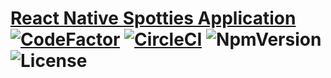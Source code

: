# [React Native Spotties Application](https://www.mz-hp.com/) [![CodeFactor](https://www.codefactor.io/repository/github/xyz321cod/reactnativeloginscreen/badge)](https://www.codefactor.io/repository/github/xyz321cod/reactnativeloginscreen) [![CircleCI](https://circleci.com/gh/XYZ321COD/ReactNativeLoginScreen.svg?style=svg)](https://app.circleci.com/pipelines/github/XYZ321COD/ReactNativeLoginScreen?branch=master) ![NpmVersion](https://img.shields.io/badge/npm-v1.0.0-blue) ![License](https://img.shields.io/badge/license-MIT-blue)
